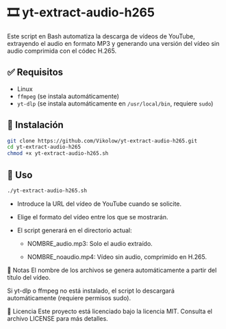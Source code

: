 # 🎞️ yt-extract-audio-h265

Este script en Bash automatiza la descarga de vídeos de YouTube, extrayendo el audio en formato MP3 y generando una versión del vídeo sin audio comprimida con el códec H.265.

## ✅ Requisitos

- Linux 
- `ffmpeg` (se instala automáticamente)
- `yt-dlp` (se instala automáticamente en `/usr/local/bin`, requiere `sudo`)

## 🚀 Instalación

```bash
git clone https://github.com/Vikolow/yt-extract-audio-h265.git
cd yt-extract-audio-h265
chmod +x yt-extract-audio-h265.sh
```

## 🧪 Uso
```bash
./yt-extract-audio-h265.sh
```

- Introduce la URL del vídeo de YouTube cuando se solicite.

- Elige el formato del vídeo entre los que se mostrarán.

- El script generará en el directorio actual:

    - NOMBRE_audio.mp3: Solo el audio extraído.

    - NOMBRE_noaudio.mp4: Vídeo sin audio, comprimido en H.265.

📝 Notas
El nombre de los archivos se genera automáticamente a partir del título del vídeo.

Si yt-dlp o ffmpeg no está instalado, el script lo descargará automáticamente (requiere permisos sudo).

📄 Licencia
Este proyecto está licenciado bajo la licencia MIT. Consulta el archivo LICENSE para más detalles.
